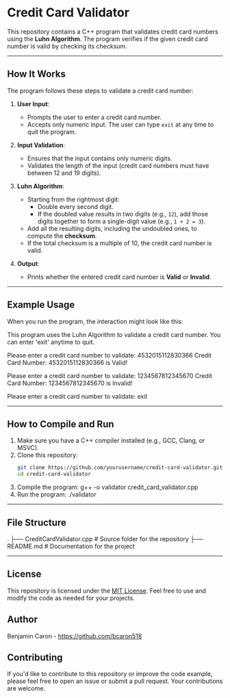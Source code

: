 # Credit Card Validator

This repository contains a C++ program that validates credit card numbers using the **Luhn Algorithm**. The program verifies if the given credit card number is valid by checking its checksum.

---

## How It Works

The program follows these steps to validate a credit card number:

1. **User Input**:
   - Prompts the user to enter a credit card number.
   - Accepts only numeric input. The user can type `exit` at any time to quit the program.

2. **Input Validation**:
   - Ensures that the input contains only numeric digits.
   - Validates the length of the input (credit card numbers must have between 12 and 19 digits).

3. **Luhn Algorithm**:
   - Starting from the rightmost digit:
     - Double every second digit.
     - If the doubled value results in two digits (e.g., `12`), add those digits together to form a single-digit value (e.g., `1 + 2 = 3`).
   - Add all the resulting digits, including the undoubled ones, to compute the **checksum**.
   - If the total checksum is a multiple of 10, the credit card number is valid.

4. **Output**:
   - Prints whether the entered credit card number is **Valid** or **Invalid**.

---

## Example Usage

When you run the program, the interaction might look like this:

This program uses the Luhn Algorithm to validate a credit card number. You can enter 'exit' anytime to quit.

Please enter a credit card number to validate: 4532015112830366 Credit Card Number: 4532015112830366 is Valid!

Please enter a credit card number to validate: 1234567812345670 Credit Card Number: 1234567812345670 is Invalid!

Please enter a credit card number to validate: exit

---

## How to Compile and Run

1. Make sure you have a C++ compiler installed (e.g., GCC, Clang, or MSVC).
2. Clone this repository:
   ```bash
   git clone https://github.com/yourusername/credit-card-validator.git
   cd credit-card-validator
3. Compile the program:
   g++ -o validator credit_card_validator.cpp
4. Run the program:
   ./validator

---

## File Structure

.
├── CreditCardValidator.cpp   # Source folder for the repository
├── README.md                   # Documentation for the project

---

## License
This repository is licensed under the [MIT License](LICENSE). Feel free to use and modify the code as needed for your projects.

## Author
Benjamin Caron - https://github.com/bcaron518

## Contributing
If you'd like to contribute to this repository or improve the code example, please feel free to open an issue or submit a pull request. Your contributions are welcome.
